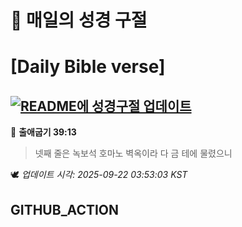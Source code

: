 # 🙏 매일의 성경 구절
# [Daily Bible verse]
## [![README에 성경구절 업데이트](https://github.com/DONGSUKA/first_test/actions/workflows/update-readme-bible.yml/badge.svg)](https://github.com/DONGSUKA/first_test/actions/workflows/update-readme-bible.yml)
<!-- START_BIBLE_VERSE -->
📖 **출애굽기 39:13**
> 넷째 줄은 녹보석 호마노 벽옥이라 다 금 테에 물렸으니

🕊️ _업데이트 시각: 2025-09-22 03:53:03 KST_
  <!-- END_BIBLE_VERSE -->
## GITHUB_ACTION
